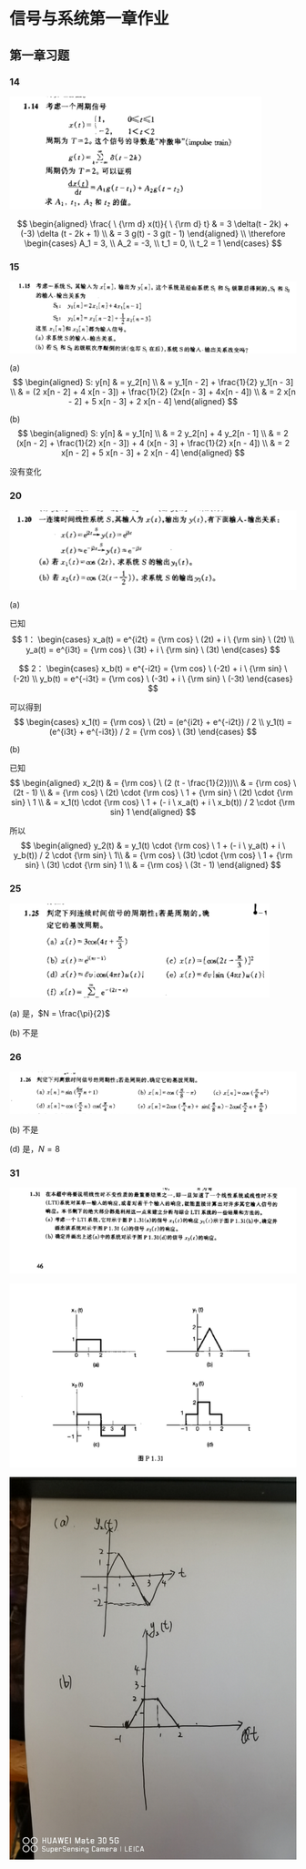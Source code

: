 # 信号与系统第一章作业

## 第一章习题

### 14

![1.14](./1.14.png)

$$
    \begin{aligned}
        \frac{ \ {\rm d} x(t)}{ \ {\rm d} t} & = 3 \delta(t - 2k) + (-3) \delta (t - 2k + 1) \\
                                    & = 3 g(t) - 3 g(t - 1)
    \end{aligned}
    \\
\therefore
    \begin{cases}
        A_1 = 3, \\
        A_2 = -3, \\
        t_1 = 0, \\
        t_2 = 1
    \end{cases}
$$

### 15

![1.15](./1.15.png)

(a)
$$
    \begin{aligned}
        S: y[n] & = y_2[n] \\
                & = y_1[n - 2] + \frac{1}{2} y_1[n - 3] \\
                & = (2 x[n - 2] + 4 x[n - 3]) + \frac{1}{2} (2x[n - 3] + 4x[n - 4]) \\
                & = 2 x[n - 2] + 5 x[n - 3] + 2 x[n - 4]
    \end{aligned}
$$

(b)
$$
    \begin{aligned}
        S: y[n] & = y_1[n] \\
                & = 2 y_2[n] + 4 y_2[n - 1] \\
                & = 2 (x[n - 2] + \frac{1}{2} x[n - 3]) + 4 (x[n - 3] + \frac{1}{2} x[n - 4]) \\
                & = 2 x[n - 2] + 5 x[n - 3] + 2 x[n - 4]
    \end{aligned}
$$

没有变化

### 20

![1.20](./1.20.png)

(a)

已知
$$
1：
    \begin{cases}
        x_a(t) = e^{i2t} = {\rm cos} \ (2t) + i \ {\rm sin} \ (2t) \\
        y_a(t) = e^{i3t} = {\rm cos} \ (3t) + i \ {\rm sin} \ (3t)
    \end{cases}
$$

$$
2：
    \begin{cases}
        x_b(t) = e^{-i2t} = {\rm cos} \ (-2t) + i \ {\rm sin} \ (-2t) \\
        y_b(t) = e^{-i3t} = {\rm cos} \ (-3t) + i \ {\rm sin} \ (-3t)
    \end{cases}
$$

可以得到
$$
    \begin{cases}
        x_1(t) = {\rm cos} \ (2t) = (e^{i2t} + e^{-i2t}) / 2 \\
        y_1(t) = (e^{i3t} + e^{-i3t}) / 2 = {\rm cos} \ (3t)
    \end{cases}
$$

(b)

已知
$$
    \begin{aligned}
        x_2(t) & = {\rm cos} \ (2 (t - \frac{1}{2}))\\
            & = {\rm cos} \ (2t - 1) \\
            & = {\rm cos} \ (2t) \cdot {\rm cos} \ 1 + {\rm sin} \ (2t) \cdot {\rm sin} \ 1 \\
            & = x_1(t) \cdot {\rm cos} \ 1 + (- i \ x_a(t) + i \ x_b(t)) / 2 \cdot {\rm sin} 1
    \end{aligned}
$$

所以
$$
    \begin{aligned}
        y_2(t) & = y_1(t) \cdot {\rm cos} \ 1 + (- i \ y_a(t) + i \ y_b(t)) / 2 \cdot {\rm sin} \ 1\\
            & = {\rm cos} \ (3t) \cdot {\rm cos} \ 1 + {\rm sin} \ (3t) \cdot {\rm sin} 1 \\
            & = {\rm cos} \ (3t - 1)
    \end{aligned}
$$

### 25

![1.25](./1.25.png)

(a) 是，$N = \frac{\pi}{2}$

(b) 不是

### 26

![1.26](./1.26.png)

(b) 不是

(d) 是，$N = 8$

### 31

![1.31.1](./1.31.1.png)

![1.31.2](./1.31.2.png)

![1.31](./1.31ans.jpg)